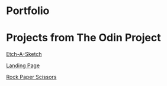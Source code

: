 # Portfolio

# Projects from The Odin Project
[Etch-A-Sketch](https://liuhenry1.github.io/odin-etch-a-sketch/)

[Landing Page](https://liuhenry1.github.io/odin-landing-page/)

[Rock Paper Scissors](https://liuhenry1.github.io/odin-rock-paper-scissors/)

